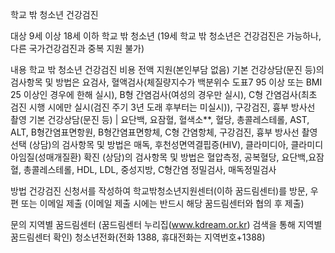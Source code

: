 학교 밖 청소년 건강검진

대상
 9세 이상 18세 이하 학교 밖 청소년 (19세 학교 밖 청소년은 건강검진은 가능하나, 다른 국가건강검진과 중복 지원 불가)

내용
 학교 밖 청소년 건강검진 비용 전액 지원(본인부담 없음)
 기본 건강상담(문진 등)의 검사항목 및 방법은 요검사, 혈액검사(체질량지수가 백분위수 도표7 95 이상 또는 BMI 25 이상인 경우에 한해 실시), B형 간염검사(여성의 경우만 실시), C형 간염검사(최초 검진 시행 시에만 실시(검진 주기 3년 도래 후부터는 미실시)), 구강검진, 흉부 방사선 촬영
 기본 건강상담(문진 등) | 요단백, 요잠혈, 혈색소**, 혈당, 총콜레스테롤, AST, ALT, B형간염표면항원, B형간염표면항체, C형 간염항체, 구강검진, 흉부 방사선 촬영 
 선택 (상담)의 검사항목 및 방법은 매독, 후천성면역결핍증(HIV), 클라미디아, 클라미디아임질(성매개질환)
 확진 (상담)의 검사항목 및 방법은 혈압측정, 공복혈당, 요단백,요잠혈, 총콜레스테롤, HDL, LDL, 중성지방, C형간염 정밀검사, 매독정밀검사

방법
 건강검진 신청서를 작성하여 학교밖청소년지원센터(이하 꿈드림센터)를 방문, 우편 또는 이메일 제출 (이메일 제출 시에는 반드시 해당 꿈드림센터와 협의 후 제출)

문의
 지역별 꿈드림센터 (꿈드림센터 누리집(www.kdream.or.kr) 검색을 통해 지역별 꿈드림센터 확인)
 청소년전화(전화 1388, 휴대전화는 지역번호+1388)
